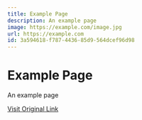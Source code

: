 ```yaml
---
title: Example Page
description: An example page
image: https://example.com/image.jpg
url: https://example.com
id: 3a594618-f787-4436-85d9-564dcef96d98
---
```


# Example Page

An example page

[Visit Original Link](https://example.com)
